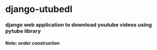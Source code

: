 # django-utubedl
### django web application to download youtube videos using pytube library
#### Note: under construction
